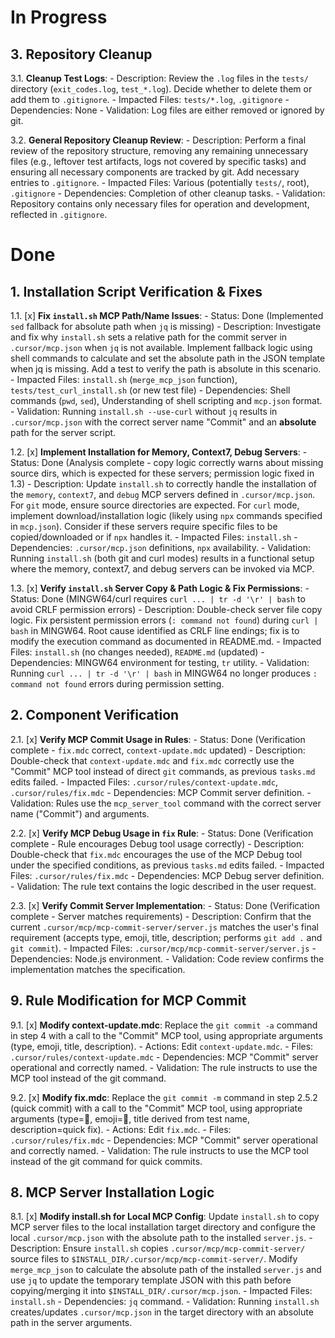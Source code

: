 # In Progress

## 3. Repository Cleanup

3.1. **Cleanup Test Logs**:
    - Description: Review the `.log` files in the `tests/` directory (`exit_codes.log`, `test_*.log`). Decide whether to delete them or add them to `.gitignore`.
    - Impacted Files: `tests/*.log`, `.gitignore`
    - Dependencies: None
    - Validation: Log files are either removed or ignored by git.

3.2. **General Repository Cleanup Review**:
    - Description: Perform a final review of the repository structure, removing any remaining unnecessary files (e.g., leftover test artifacts, logs not covered by specific tasks) and ensuring all necessary components are tracked by git. Add necessary entries to `.gitignore`.
    - Impacted Files: Various (potentially `tests/`, root), `.gitignore`
    - Dependencies: Completion of other cleanup tasks.
    - Validation: Repository contains only necessary files for operation and development, reflected in `.gitignore`.

# Done

## 1. Installation Script Verification & Fixes

1.1. [x] **Fix `install.sh` MCP Path/Name Issues**:
    - Status: Done (Implemented `sed` fallback for absolute path when `jq` is missing)
    - Description: Investigate and fix why `install.sh` sets a relative path for the commit server in `.cursor/mcp.json` when `jq` is not available. Implement fallback logic using shell commands to calculate and set the absolute path in the JSON template when jq is missing. Add a test to verify the path is absolute in this scenario.
    - Impacted Files: `install.sh` (`merge_mcp_json` function), `tests/test_curl_install.sh` (or new test file)
    - Dependencies: Shell commands (`pwd`, `sed`), Understanding of shell scripting and `mcp.json` format.
    - Validation: Running `install.sh --use-curl` without `jq` results in `.cursor/mcp.json` with the correct server name "Commit" and an **absolute** path for the server script.

1.2. [x] **Implement Installation for Memory, Context7, Debug Servers**:
    - Status: Done (Analysis complete - copy logic correctly warns about missing source dirs, which is expected for these servers; permission logic fixed in 1.3)
    - Description: Update `install.sh` to correctly handle the installation of the `memory`, `context7`, and `debug` MCP servers defined in `.cursor/mcp.json`. For `git` mode, ensure source directories are expected. For `curl` mode, implement download/installation logic (likely using `npx` commands specified in `mcp.json`). Consider if these servers require specific files to be copied/downloaded or if `npx` handles it.
    - Impacted Files: `install.sh`
    - Dependencies: `.cursor/mcp.json` definitions, `npx` availability.
    - Validation: Running `install.sh` (both git and curl modes) results in a functional setup where the memory, context7, and debug servers can be invoked via MCP.

1.3. [x] **Verify `install.sh` Server Copy & Path Logic & Fix Permissions**:
    - Status: Done (MINGW64/curl requires `curl ... | tr -d '\r' | bash` to avoid CRLF permission errors)
    - Description: Double-check server file copy logic. Fix persistent permission errors (`: command not found`) during `curl | bash` in MINGW64. Root cause identified as CRLF line endings; fix is to modify the execution command as documented in README.md.
    - Impacted Files: `install.sh` (no changes needed), `README.md` (updated)
    - Dependencies: MINGW64 environment for testing, `tr` utility.
    - Validation: Running `curl ... | tr -d '\r' | bash` in MINGW64 no longer produces `: command not found` errors during permission setting.

## 2. Component Verification

2.1. [x] **Verify MCP Commit Usage in Rules**:
    - Status: Done (Verification complete - `fix.mdc` correct, `context-update.mdc` updated)
    - Description: Double-check that `context-update.mdc` and `fix.mdc` correctly use the "Commit" MCP tool instead of direct `git` commands, as previous `tasks.md` edits failed.
    - Impacted Files: `.cursor/rules/context-update.mdc`, `.cursor/rules/fix.mdc`
    - Dependencies: MCP Commit server definition.
    - Validation: Rules use the `mcp_server_tool` command with the correct server name ("Commit") and arguments.

2.2. [x] **Verify MCP Debug Usage in `fix` Rule**:
    - Status: Done (Verification complete - Rule encourages Debug tool usage correctly)
    - Description: Double-check that `fix.mdc` encourages the use of the MCP Debug tool under the specified conditions, as previous `tasks.md` edits failed.
    - Impacted Files: `.cursor/rules/fix.mdc`
    - Dependencies: MCP Debug server definition.
    - Validation: The rule text contains the logic described in the user request.

2.3. [x] **Verify Commit Server Implementation**:
    - Status: Done (Verification complete - Server matches requirements)
    - Description: Confirm that the current `.cursor/mcp/mcp-commit-server/server.js` matches the user's final requirement (accepts type, emoji, title, description; performs `git add .` and `git commit`).
    - Impacted Files: `.cursor/mcp/mcp-commit-server/server.js`
    - Dependencies: Node.js environment.
    - Validation: Code review confirms the implementation matches the specification.

## 9. Rule Modification for MCP Commit

9.1. [x] **Modify context-update.mdc**: Replace the `git commit -a` command in step 4 with a call to the "Commit" MCP tool, using appropriate arguments (type, emoji, title, description).
    - Actions: Edit `context-update.mdc`.
    - Files: `.cursor/rules/context-update.mdc`
    - Dependencies: MCP "Commit" server operational and correctly named.
    - Validation: The rule instructs to use the MCP tool instead of the git command.

9.2. [x] **Modify fix.mdc**: Replace the `git commit -m` command in step 2.5.2 (quick commit) with a call to the "Commit" MCP tool, using appropriate arguments (type=:wrench:, emoji=:bug:, title derived from test name, description=quick fix).
    - Actions: Edit `fix.mdc`.
    - Files: `.cursor/rules/fix.mdc`
    - Dependencies: MCP "Commit" server operational and correctly named.
    - Validation: The rule instructs to use the MCP tool instead of the git command for quick commits.

## 8. MCP Server Installation Logic

8.1. [x] **Modify install.sh for Local MCP Config**: Update `install.sh` to copy MCP server files to the local installation target directory and configure the local `.cursor/mcp.json` with the absolute path to the installed `server.js`.
    - Description: Ensure `install.sh` copies `.cursor/mcp/mcp-commit-server/` source files to `$INSTALL_DIR/.cursor/mcp/mcp-commit-server/`. Modify `merge_mcp_json` to calculate the absolute path of the installed `server.js` and use `jq` to update the temporary template JSON with this path before copying/merging it into `$INSTALL_DIR/.cursor/mcp.json`.
    - Impacted Files: `install.sh`
    - Dependencies: `jq` command.
    - Validation: Running `install.sh` creates/updates `.cursor/mcp.json` in the target directory with an absolute path in the server arguments.

